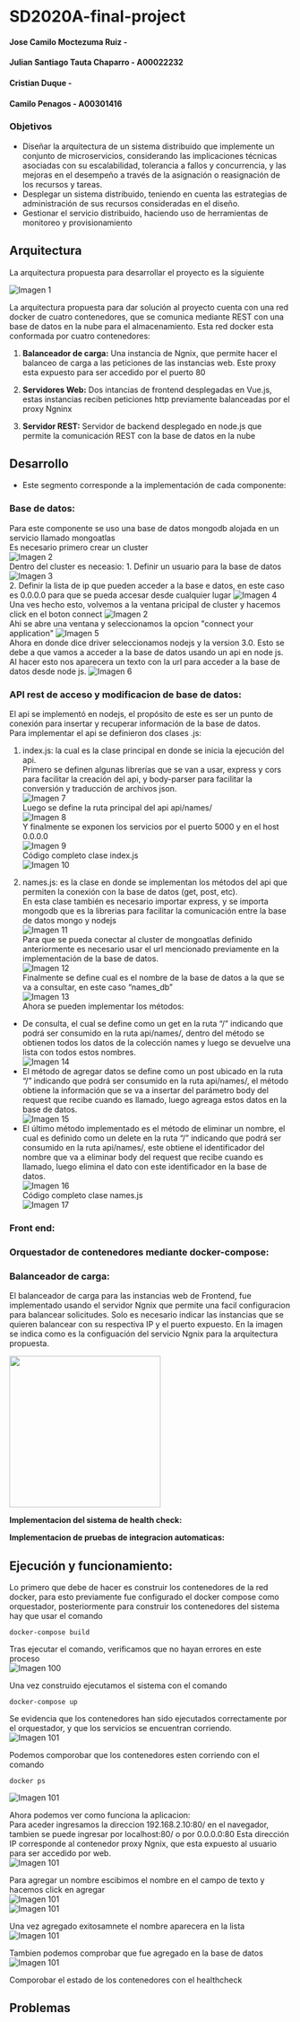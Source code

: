 # SD2020A-final-project

#### Jose Camilo Moctezuma Ruiz - 
#### Julian Santiago Tauta Chaparro - A00022232
#### Cristian Duque - 
#### Camilo Penagos - A00301416

### Objetivos

 * Diseñar la arquitectura de un sistema distribuido que implemente un conjunto de microservicios, considerando las implicaciones técnicas asociadas con su escalabilidad, tolerancia a fallos y concurrencia, y las mejoras en el desempeño a través de la asignación o reasignación de los recursos y tareas.
 * Desplegar un sistema distribuido, teniendo en cuenta las estrategias de administración de sus recursos consideradas en el diseño.
 * Gestionar el servicio distribuido, haciendo uso de herramientas de monitoreo y provisionamiento

## Arquitectura

La arquitectura propuesta para desarrollar el proyecto es la siguiente

![Imagen 1](/imageproject/Arquitectura.JPG)<br/>

La arquitectura propuesta para dar solución al proyecto cuenta con una red docker de cuatro contenedores, que se comunica mediante REST con una base de datos en la nube para el almacenamiento. Esta red docker esta conformada por cuatro contenedores:

1. **Balanceador de carga:** Una instancia de Ngnix, que permite hacer el balanceo de carga a las peticiones de las instancias web. Este proxy esta expuesto para ser accedido por el puerto 80 

2. **Servidores Web:** Dos intancias de frontend desplegadas en Vue.js, estas instancias reciben peticiones http previamente balanceadas por el proxy Ngninx

3. **Servidor REST:** Servidor de backend desplegado en node.js que permite la comunicación REST con la base de datos en la nube



## Desarrollo

-  Este segmento corresponde a la implementación de cada componente:

### Base de datos:
Para este componente se uso una base de datos mongodb alojada en un servicio llamado mongoatlas<br/>
Es necesario primero crear un cluster<br/>
![Imagen 2](/imageproject/dbconnect.PNG)<br/>
Dentro del cluster es neceasio:
    1. Definir un usuario para la base de datos<br/>
![Imagen 3](/imageproject/adddbuser.PNG)<br/>
    2. Definir la lista de ip que pueden acceder a la base e datos, en este caso es 0.0.0.0 para que se pueda accesar desde cualquier lugar
![Imagen 4](/imageproject/ipwhitelist.PNG)<br/>
Una ves hecho esto, volvemos a la ventana pricipal de cluster y hacemos click en el boton connect 
![Imagen 2](/imageproject/dbconnect.PNG)<br/>
Ahi se abre una ventana y seleccionamos la opcion "connect your application"
![Imagen 5](/imageproject/connection2.PNG)<br/>
Ahora en donde dice driver seleccionamos nodejs y la version 3.0. Esto se debe a que vamos a acceder a la base de datos usando un api en node js. Al hacer esto nos aparecera un texto con la url para acceder a la base de datos desde node js.
![Imagen 6](/imageproject/connection3.PNG)<br/>


### API rest de acceso y modificacion de base de datos:

El api se implementó en nodejs, el propósito de este es ser un punto de conexión para insertar y recuperar información de la base de datos. <br/>
Para implementar el api se definieron dos clases .js:<br/>

1.	index.js: la cual es la clase principal en donde se inicia la ejecución del api. <br/>
Primero se definen algunas librerías que se van a usar, express y cors para facilitar la creación del api, y body-parser para facilitar la conversión y traducción de archivos json. <br/>
![Imagen 7](/imageproject/indexlibs.png)<br/>
Luego se define la ruta principal del api api/names/<br/>
![Imagen 8](/imageproject/rutaprincipal.png)<br/>
Y finalmente se exponen los servicios por el puerto 5000 y en el host 0.0.0.0<br/>
![Imagen 9](/imageproject/indexexpose.png)<br/>
Código completo clase index.js<br/>
![Imagen 10](/imageproject/inexjs.png)<br/>

2.	names.js: es la clase en donde se implementan los métodos del api que permiten la conexión con la base de datos (get, post, etc). <br/>
En esta clase también es necesario importar express, y se importa mongodb que es la librerias para facilitar la comunicación entre la base de datos mongo y nodejs <br/>
![Imagen 11](/imageproject/nameslibs.png)<br/>
Para que se pueda conectar al cluster de mongoatlas definido anteriormente es necesario usar el url mencionado previamente en la implementación de la base de datos. <br/>
![Imagen 12](/imageproject/mongoconnect1.png)<br/>
Finalmente se define cual es el nombre de la base de datos a la que se va a consultar, en este caso “names_db” <br/>
![Imagen 13](/imageproject/mongoconnect2.png)<br/>
Ahora se pueden implementar los métodos: <br/>
* De consulta, el cual se define como un get en la ruta “/” indicando que podrá ser consumido en la ruta api/names/, dentro del método se obtienen todos los datos de la colección names y luego se devuelve una lista con todos estos nombres.<br/>
![Imagen 14](/imageproject/getnames.png)<br/>
* El método de agregar datos se define como un post ubicado en la ruta “/” indicando que podrá ser consumido en la ruta api/names/, el método obtiene la información que se va a insertar del parámetro body del request que recibe cuando es llamado, luego agreaga estos datos en la base de datos.<br/>
![Imagen 15](/imageproject/addnames.png)<br/>
* El último método implementado es el método de eliminar un nombre, el cual es definido como un delete en la ruta “/” indicando que podrá ser consumido en la ruta api/names/, este obtiene el identificador del nombre que va a eliminar body del request que recibe cuando es llamado, luego elimina el dato con este identificador en la base de datos.<br/>
![Imagen 16](/imageproject/deletenames.png)<br/>
Código completo clase names.js<br/>
![Imagen 17](/imageproject/namesjs.png)<br/>

### Front end:

### Orquestador de contenedores mediante docker-compose:

### Balanceador de carga:

El balanceador de carga para las instancias web de Frontend, fue implementado usando el servidor Ngnix que permite una facil configuracion para balancear solicitudes. Solo es necesario indicar las instancias que se quieren balancear con su respectiva IP y el puerto expuesto. En la imagen se indica como es la configuación del servicio Ngnix para la arquitectura propuesta.

<img src ="imageproject/ConfNgnix.JPG" height="270" >

**Implementacion del sistema de health check:**

**Implementacion de pruebas de integracion automaticas:**


## Ejecución y funcionamiento:

Lo primero que debe de hacer es construir los contenedores de la red docker, para esto previamente fue configurado el docker compose como orquestador, posteriormente para construir los contenedores del sistema hay que usar el comando <br/>
```
docker-compose build
```
Tras ejecutar el comando, verificamos que no hayan errores en  este proceso<br/>
![Imagen 100](/imageproject/builtok.png)<br/>

Una vez construido ejecutamos el sistema con el comando<br/>
```
docker-compose up
```

Se evidencia que los contenedores han sido ejecutados correctamente por el orquestador, y que los servicios se encuentran corriendo.<br/>
![Imagen 101](/imageproject/dockerup.png)<br/>

Podemos comporobar que los contenedores esten corriendo con el comando
```
docker ps
```
![Imagen 101](/imageproject/dockerps.png)<br/>

Ahora podemos ver como funciona la aplicacion:<br/>
Para aceder ingresamos la direccion 192.168.2.10:80/ en el navegador, tambien se puede ingresar por localhost:80/ o por 0.0.0.0:80
Esta dirección IP corresponde al contenedor proxy Ngnix, que esta expuesto al usuario para ser accedido por web.<br/>
![Imagen 101](/imageproject/NgnixActive.JPG)<br/>

Para agregar un nombre escibimos el nombre en el campo de texto y hacemos click en agregar<br/>
![Imagen 101](/imageproject/addName.png)<br/>
![Imagen 101](/imageproject/nameadded.png)<br/>

Una vez agregado exitosamnete el nombre aparecera en la lista<br/>
![Imagen 101](/imageproject/nameaddedapp.png)<br/>

Tambien podemos comprobar que fue agregado en la base de datos<br/>
![Imagen 101](/imageproject/nameaddeddb.png)<br/>

Comporobar el estado de los contenedores con el healthcheck

## Problemas
